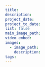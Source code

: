 ```yaml
---
title:
description:
project_date:
project_to_date:
list: false
main_image_path:
video_embed:
images:
  - image_path:
    description:
tags:
---
```

